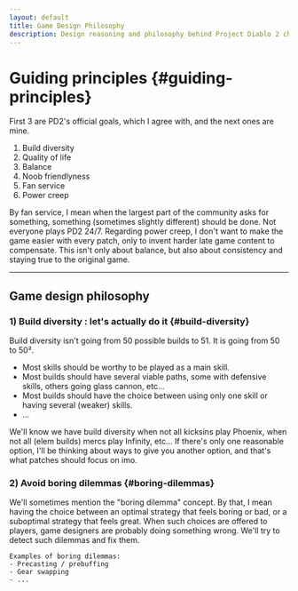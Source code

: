 ```yaml
---
layout: default
title: Game Design Philosophy
description: Design reasoning and philosophy behind Project Diablo 2 changes
---
```


<!-- # Game Design -->

<!-- --- -->

# Guiding principles {#guiding-principles}

First 3 are PD2's official goals, which I agree with, and the next ones are mine.

1. Build diversity
2. Quality of life
3. Balance
4. Noob friendlyness
5. Fan service
6. Power creep

By fan service, I mean when the largest part of the community asks for something, something (sometimes slightly different) should be done. Not everyone plays PD2 24/7. Regarding power creep, I don't want to make the game easier with every patch, only to invent harder late game content to compensate. This isn't only about balance, but also about consistency and staying true to the original game.

---

## Game design philosophy

### 1) Build diversity : let's actually do it {#build-diversity}

Build diversity isn't going from 50 possible builds to 51. It is going from 50 to 50².

- Most skills should be worthy to be played as a main skill.
- Most builds should have several viable paths, some with defensive skills, others going glass cannon, etc...
- Most builds should have the choice between using only one skill or having several (weaker) skills.
- ...

We'll know we have build diversity when not all kicksins play Phoenix, when not all (elem builds) mercs play Infinity, etc... If there's only one reasonable option, I'll be thinking about ways to give you another option, and that's what patches should focus on imo.

### 2) Avoid boring dilemmas {#boring-dilemmas}

We'll sometimes mention the "boring dilemma" concept. By that, I mean having the choice between an optimal strategy that feels boring or bad, or a suboptimal strategy that feels great. When such choices are offered to players, game designers are probably doing something wrong. We'll try to detect such dilemmas and fix them.

```examples
Examples of boring dilemmas:
- Precasting / prebuffing
- Gear swapping
- ...
```
